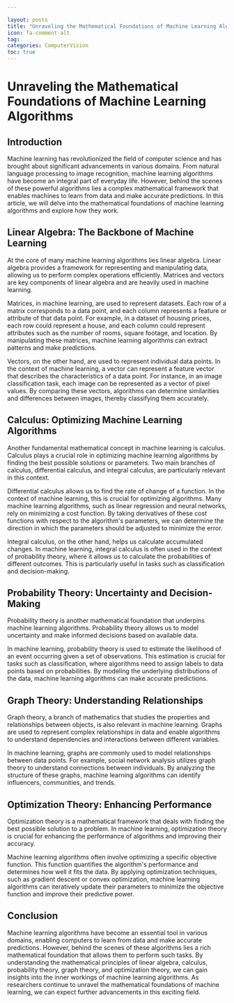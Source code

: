 ```yaml
---

layout: posts
title: "Unraveling the Mathematical Foundations of Machine Learning Algorithms"
icon: fa-comment-alt
tag:      
categories: ComputerVision
toc: true
---
```




# Unraveling the Mathematical Foundations of Machine Learning Algorithms

## Introduction

Machine learning has revolutionized the field of computer science and has brought about significant advancements in various domains. From natural language processing to image recognition, machine learning algorithms have become an integral part of everyday life. However, behind the scenes of these powerful algorithms lies a complex mathematical framework that enables machines to learn from data and make accurate predictions. In this article, we will delve into the mathematical foundations of machine learning algorithms and explore how they work.

## Linear Algebra: The Backbone of Machine Learning

At the core of many machine learning algorithms lies linear algebra. Linear algebra provides a framework for representing and manipulating data, allowing us to perform complex operations efficiently. Matrices and vectors are key components of linear algebra and are heavily used in machine learning.

Matrices, in machine learning, are used to represent datasets. Each row of a matrix corresponds to a data point, and each column represents a feature or attribute of that data point. For example, in a dataset of housing prices, each row could represent a house, and each column could represent attributes such as the number of rooms, square footage, and location. By manipulating these matrices, machine learning algorithms can extract patterns and make predictions.

Vectors, on the other hand, are used to represent individual data points. In the context of machine learning, a vector can represent a feature vector that describes the characteristics of a data point. For instance, in an image classification task, each image can be represented as a vector of pixel values. By comparing these vectors, algorithms can determine similarities and differences between images, thereby classifying them accurately.

## Calculus: Optimizing Machine Learning Algorithms

Another fundamental mathematical concept in machine learning is calculus. Calculus plays a crucial role in optimizing machine learning algorithms by finding the best possible solutions or parameters. Two main branches of calculus, differential calculus, and integral calculus, are particularly relevant in this context.

Differential calculus allows us to find the rate of change of a function. In the context of machine learning, this is crucial for optimizing algorithms. Many machine learning algorithms, such as linear regression and neural networks, rely on minimizing a cost function. By taking derivatives of these cost functions with respect to the algorithm's parameters, we can determine the direction in which the parameters should be adjusted to minimize the error.

Integral calculus, on the other hand, helps us calculate accumulated changes. In machine learning, integral calculus is often used in the context of probability theory, where it allows us to calculate the probabilities of different outcomes. This is particularly useful in tasks such as classification and decision-making.

## Probability Theory: Uncertainty and Decision-Making

Probability theory is another mathematical foundation that underpins machine learning algorithms. Probability theory allows us to model uncertainty and make informed decisions based on available data.

In machine learning, probability theory is used to estimate the likelihood of an event occurring given a set of observations. This estimation is crucial for tasks such as classification, where algorithms need to assign labels to data points based on probabilities. By modeling the underlying distributions of the data, machine learning algorithms can make accurate predictions.

## Graph Theory: Understanding Relationships

Graph theory, a branch of mathematics that studies the properties and relationships between objects, is also relevant in machine learning. Graphs are used to represent complex relationships in data and enable algorithms to understand dependencies and interactions between different variables.

In machine learning, graphs are commonly used to model relationships between data points. For example, social network analysis utilizes graph theory to understand connections between individuals. By analyzing the structure of these graphs, machine learning algorithms can identify influencers, communities, and trends.

## Optimization Theory: Enhancing Performance

Optimization theory is a mathematical framework that deals with finding the best possible solution to a problem. In machine learning, optimization theory is crucial for enhancing the performance of algorithms and improving their accuracy.

Machine learning algorithms often involve optimizing a specific objective function. This function quantifies the algorithm's performance and determines how well it fits the data. By applying optimization techniques, such as gradient descent or convex optimization, machine learning algorithms can iteratively update their parameters to minimize the objective function and improve their predictive power.

## Conclusion

Machine learning algorithms have become an essential tool in various domains, enabling computers to learn from data and make accurate predictions. However, behind the scenes of these algorithms lies a rich mathematical foundation that allows them to perform such tasks. By understanding the mathematical principles of linear algebra, calculus, probability theory, graph theory, and optimization theory, we can gain insights into the inner workings of machine learning algorithms. As researchers continue to unravel the mathematical foundations of machine learning, we can expect further advancements in this exciting field.